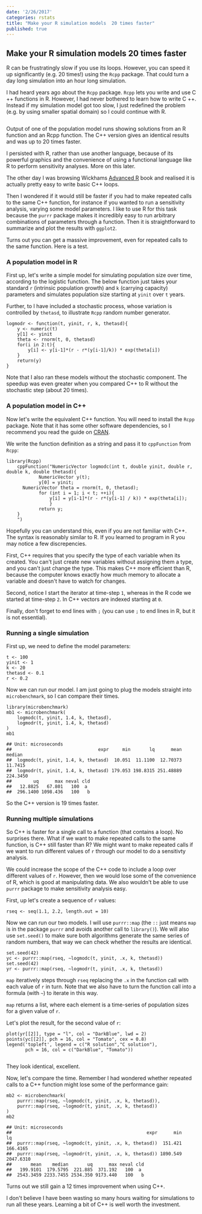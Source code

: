 ```yaml
---
date: '2/26/2017'
categories: rstats
title: "Make your R simulation models  20 times faster"
published: true
---
```


Make your R simulation models 20 times faster
-------------------------------------------

R can be frustratingly slow if you use its loops. However, you can speed
it up significantly (e.g. 20 times!) using the `Rcpp` package. That
could turn a day long simulation into an hour long simulation.

I had heard years ago about the `Rcpp` package. `Rcpp` lets you write
and use C ++ functions in R. However, I had never bothered to learn how
to write C ++. Instead if my simulation model got too slow, I just
redefined the problem (e.g. by using smaller spatial domain) so I could
continue with R.

<div class = "image_caption">
<img src ="speeding-up-sims/popn-tseries-1.png" alt="" class="image_float"/>
<p> Output of one of the population model runs showing solutions from an R function and an Rcpp function. The C++ version gives an identical results and was up to 20 times faster. </p>
</div>

I persisted with R, rather than use another language, because of its
powerful graphics and the convenience of using a functional language
like R to perform sensitivity analyses. More on this later.

The other day I was browsing Wickhams [Advanced
R](http://adv-r.had.co.nz/) book and realised it is actually pretty easy
to write basic C++ loops.

Then I wondered if it would still be faster if you had to make repeated
calls to the same C++ function, for instance if you wanted to run a
sensitivity analysis, varying some model parameters. I like to use R for
this task because the `purrr` package makes it incredibly easy to run
arbitrary combinations of parameters through a function. Then it is
straightforward to summarize and plot the results with `ggplot2`.

Turns out you can get a massive improvement, even for repeated calls to
the same function. Here is a test.

### A population model in R

First up, let's write a simple model for simulating population size over
time, according to the logistic function. The below function just takes
your standard `r` (intrinsic population growth) and `k` (carrying
capacity) parameters and simulates population size starting at `yinit`
over `t` years.

Further, to I have included a stochastic process, whose variation is
controlled by `thetasd`, to illustrate `Rcpp` random number generator.

    logmodr <- function(t, yinit, r, k, thetasd){
        y <- numeric(t)
        y[1] <- yinit
        theta <- rnorm(t, 0, thetasd)
        for(i in 2:t){
            y[i] <- y[i-1]*(r - r*(y[i-1]/k)) * exp(theta[i])
        }
        return(y)
    }

Note that I also ran these models without the stochastic component. The
speedup was even greater when you compared C++ to R without the
stochastic step (about 20 times).

### A population model in C++

Now let's write the equivalent C++ function. You will need to install
the `Rcpp` package. Note that it has some other software dependencies,
so I recommend you read the guide on
[CRAN](https://cran.r-project.org/web/packages/Rcpp/index.html).

We write the function definition as a string and pass it to
`cppFunction` from `Rcpp`:

    library(Rcpp)
        cppFunction("NumericVector logmodc(int t, double yinit, double r,
    double k, double thetasd){
                NumericVector y(t);
                y[0] = yinit;
          NumericVector theta = rnorm(t, 0, thetasd);
                for (int i = 1; i < t; ++i){
                    y[i] = y[i-1]*(r - r*(y[i-1] / k)) * exp(theta[i]);
                    }
                return y;
        }
        ")

Hopefully you can understand this, even if you are not familiar with
C++. The syntax is reasonably similar to R. If you learned to program in
R you may notice a few discrepencies.

First, C++ requires that you specify the type of each variable when its
created. You can't just create new variables without assigning them a
type, and you can't just change the type. This makes C++ more efficient
than R, because the computer knows exactly how much memory to allocate a
variable and doesn't have to watch for changes.

Second, notice I start the iterator at time-step `1`, whereas in the R
code we started at time-step `2`. In C++ vectors are indexed starting at
`0`.

Finally, don't forget to end lines with `;` (you can use `;` to end
lines in R, but it is not essential).

### Running a single simulation

First up, we need to define the model parameters:

    t <- 100
    yinit <- 1
    k <- 20
    thetasd <- 0.1
    r <- 0.2

Now we can run our model. I am just going to plug the models straight
into `microbenchmark`, so I can compare their times.

    library(microbenchmark)
    mb1 <- microbenchmark(
        logmodc(t, yinit, 1.4, k, thetasd),
        logmodr(t, yinit, 1.4, k, thetasd)
    )
    mb1

    ## Unit: microseconds
    ##                                expr     min       lq      mean   median
    ##  logmodc(t, yinit, 1.4, k, thetasd)  10.051  11.1100  12.70373  11.7415
    ##  logmodr(t, yinit, 1.4, k, thetasd) 179.053 198.8315 251.48889 224.3450
    ##        uq      max neval cld
    ##   12.8825   67.801   100  a
    ##  296.1400 1098.436   100   b

So the C++ version is 19 times faster.

### Running multiple simulations

So C++ is faster for a single call to a function (that contains a loop).
No surprises there. What if we want to make repeated calls to the same
function, is C++ still faster than R? We might want to make repeated
calls if we want to run different values of `r` through our model to do
a sensitivty analysis.

We could increase the scope of the C++ code to include a loop over
different values of `r`. However, then we would lose some of the
convenience of R, which is good at manipulating data. We also wouldn't
be able to use `purrr` package to make sensitivity analysis easy.

First, up let's create a sequence of `r` values:

    rseq <- seq(1.1, 2.2, length.out = 10)

Now we can run our two models. I will use `purrr::map` (the `::` just
means `map` is in the package `purrr` and avoids another call to
`library()`). We will also use `set.seed()` to make sure both algorithms
generate the same series of random numbers, that way we can check
whether the results are identical.

    set.seed(42)
    yc <- purrr::map(rseq, ~logmodc(t, yinit, .x, k, thetasd))
    set.seed(42)
    yr <- purrr::map(rseq, ~logmodr(t, yinit, .x, k, thetasd))

`map` iteratively steps through `rseq` replacing the `.x` in the
function call with each value of `r` in turn. Note that we also have to
turn the function call into a formula (with `~`) to iterate in this way.

`map` returns a list, where each element is a time-series of population
sizes for a given value of `r`.

Let's plot the result, for the second value of `r`:

    plot(yr[[2]], type = "l", col = "DarkBlue", lwd = 2)
    points(yc[[2]], pch = 16, col = "Tomato", cex = 0.8)
    legend('topleft', legend = c("R solution","C solution"),
           pch = 16, col = c("DarkBlue", "Tomato"))

<img src ="speeding-up-sims/popn-tseries-1.png" alt="" class="image_normal"/>

They look identical, excellent.

Now, let's compare the time. Remember I had wondered whether repeated
calls to a C++ function might lose some of the performance gain:

    mb2 <- microbenchmark(
        purrr::map(rseq, ~logmodc(t, yinit, .x, k, thetasd)),
        purrr::map(rseq, ~logmodr(t, yinit, .x, k, thetasd))
    )
    mb2

    ## Unit: microseconds
    ##                                                  expr      min        lq
    ##  purrr::map(rseq, ~logmodc(t, yinit, .x, k, thetasd))  151.421  166.4165
    ##  purrr::map(rseq, ~logmodr(t, yinit, .x, k, thetasd)) 1890.549 2047.6310
    ##       mean    median       uq      max neval cld
    ##   199.9101  179.5795  221.885  371.192   100  a
    ##  2543.3459 2233.7455 2534.350 9173.440   100   b

Turns out we still gain a 12 times improvement when using C++.

I don't believe I have been wasting so many hours waiting for
simulations to run all these years. Learning a bit of C++ is well worth
the investment.

